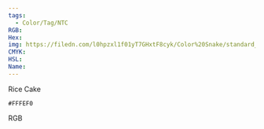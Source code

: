 ```yaml
---
tags:
  - Color/Tag/NTC
RGB:
Hex:
img: https://filedn.com/l0hpzxl1f01yT7GHxtF8cyk/Color%20Snake/standard_csv_to_svg/%23/FFFEF0.svg
CMYK:
HSL:
Name:
---
```

Rice Cake
```palette
#FFFEF0
```
RGB
